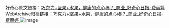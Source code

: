 好奇心原文链接：[巧克力+坚果+水果，健康的点心棒？_商业_好奇心日报-费丽婷 ](https://www.qdaily.com/articles/9923.html)
WebArchive归档链接：[巧克力+坚果+水果，健康的点心棒？_商业_好奇心日报-费丽婷 ](http://web.archive.org/web/20190623155251/https://www.qdaily.com/articles/9923.html)
![image](http://ww3.sinaimg.cn/large/007d5XDply1g3vh89ge30j30u02ejhdt)